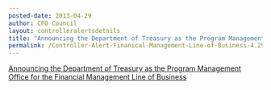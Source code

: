 ```yaml
---
posted-date: 2013-04-29
author: CFO Council
layout: controlleralertsdetails
title: "Announcing the Department of Treasury as the Program Management Office for the Financial Management Line of Business"
permalink: /Controller-Alert-Finanical-Management-Line-of-Business-4.29.13/
---
```


[Announcing the Department of Treasury as the Program Management Office for the Financial Management Line of Business](/assets/files/Controller-Alert-Finanical-Management-Line-of-Business-4.29.13.pdf)
